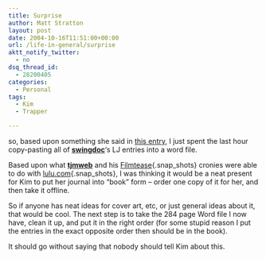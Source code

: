 ```yaml
---
title: Surprise
author: Matt Stratton
layout: post
date: 2004-10-16T11:51:00+00:00
url: /life-in-general/surprise
aktt_notify_twitter:
  - no
dsq_thread_id:
  - 28200405
categories:
  - Personal
tags:
  - Kim
  - Trapper

---
```

so, based upon something she said in [this entry][1], I just spent the last hour copy-pasting all of <span class="ljuser" style="white-space: nowrap;"><a href="https://swingdoc.livejournal.com/"><strong>swingdoc</strong></a></span>&#8216;s LJ entries into a word file.

Based upon what <span class="ljuser" style="white-space: nowrap;"><a href="https://tjmweb.livejournal.com/"><strong>tjmweb</strong></a></span> and his [Filmtease][2]{.snap_shots} cronies were able to do with [lulu.com][3]{.snap_shots}, I was thinking it would be a neat present for Kim to put her journal into &#8220;book&#8221; form &#8211; order one copy of it for her, and then take it offline.

So if anyone has neat ideas for cover art, etc, or just general ideas about it, that would be cool. The next step is to take the 284 page Word file I now have, clean it up, and put it in the right order (for some stupid reason I put the entries in the exact opposite order then should be in the book).

It should go without saying that nobody should tell Kim about this.

 [1]: https://www.livejournal.com/users/swingdoc/71092.html
 [2]: https://www.filmtease.com/
 [3]: https://www.lulu.com/